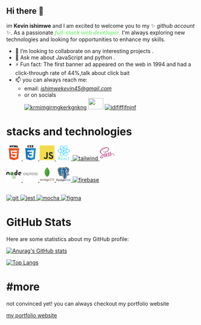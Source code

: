 <link rel="stylesheet" href="https://use.fontawesome.com/releases/v5.15.1/css/all.css">

## Hi there 👋

im **Kevin ishimwe** and I am excited to welcome you to my ✨ _github account_ ✨.
As a passionate
<span style="color:lightgreen" > **_full-stack web developer_**,</span>
I'm always exploring new technologies and looking for opportunities to enhance my skills.

- 👯 I’m looking to collaborate on any interesting projects .
- 💬 Ask me about JavaScript and python .
- ⚡ Fun fact: The first banner ad appeared on the web in 1994 and had a click-through rate of 44%,talk about click bait
- 📫 you can always reach me:
  - email: <a href="mailto:ishimwekevin45@gmail.com">_ishimwekevin45@gmail.com_</a>
    <br>
  - or on socials<br>
  <a href="https://www.linkedin.com/in/ishimwe-kevin-30538625a" target="_blank"><img src="https://raw.githubusercontent.com/rahuldkjain/github-profile-readme-generator/master/src/images/icons/Social/linked-in-alt.svg" alt="krmimgirmgkerkgnkng" height="30" width="40" /></a>
  <a href="https://www.facebook.com/profile.php?id=100006337833890&mibextid=ZbWKwL" target="_blank"><img src="https://raw.githubusercontent.com/rahuldkjain/github-profile-readme-generator/master/src/images/icons/Social/facebook.svg" alt="" height="30" width="40" /></a>
<a href="https://instagram.com/kevin_ish_mw?igshid=ZDdkNTZiNTM=" target="_blank"><img src="https://raw.githubusercontent.com/rahuldkjain/github-profile-readme-generator/master/src/images/icons/Social/instagram.svg" alt="idifjffjfnjnf" height="30" width="40" /></a>

</p>


# stacks and technologies

<p>   <a href="https://www.w3.org/html/" target="_blank" rel="noreferrer"> <img src="https://raw.githubusercontent.com/devicons/devicon/master/icons/html5/html5-original-wordmark.svg" alt="html5" width="40" height="40"/> </a><a href="https://www.w3schools.com/css/" target="_blank" rel="noreferrer"> <img src="https://raw.githubusercontent.com/devicons/devicon/master/icons/css3/css3-original-wordmark.svg" alt="css3" width="40" height="40"/> </a> <a href="https://developer.mozilla.org/en-US/docs/Web/JavaScript" target="_blank" rel="noreferrer"> <img src="https://raw.githubusercontent.com/devicons/devicon/master/icons/javascript/javascript-original.svg" alt="javascript" width="40" height="40"/> </a><a href="https://reactjs.org/" target="_blank" rel="noreferrer"> <img src="https://raw.githubusercontent.com/devicons/devicon/master/icons/react/react-original-wordmark.svg" alt="react" width="40" height="40"/> </a><a href="https://tailwindcss.com/" target="_blank" rel="noreferrer"> <img src="https://www.vectorlogo.zone/logos/tailwindcss/tailwindcss-icon.svg" alt="tailwind" width="40" height="40"/> </a><a href="https://sass-lang.com" target="_blank" rel="noreferrer"><img src="https://raw.githubusercontent.com/devicons/devicon/master/icons/sass/sass-original.svg" alt="sass" width="40" height="40"/> </a><br>

<a href="https://nodejs.org" target="_blank" rel="noreferrer"> <img src="https://raw.githubusercontent.com/devicons/devicon/master/icons/nodejs/nodejs-original-wordmark.svg" alt="nodejs" width="40" height="40"/> </a>
<a href="https://expressjs.com" target="_blank" rel="noreferrer"> <img src="https://raw.githubusercontent.com/devicons/devicon/master/icons/express/express-original-wordmark.svg" alt="express" width="40" height="40"/> </a>
<a href="https://www.mongodb.com/" target="_blank" rel="noreferrer"> <img src="https://raw.githubusercontent.com/devicons/devicon/master/icons/mongodb/mongodb-original-wordmark.svg" alt="mongodb" width="40" height="40"/> </a>
<a href="https://www.postgresql.org" target="_blank" rel="noreferrer"> <img src="https://raw.githubusercontent.com/devicons/devicon/master/icons/postgresql/postgresql-original-wordmark.svg" alt="postgresql" width="40" height="40"/> </a>
<a href="https://firebase.google.com/" target="_blank" rel="noreferrer"> <img src="https://www.vectorlogo.zone/logos/firebase/firebase-icon.svg" alt="firebase" width="40" height="40"/> </a>

<br>
<a href="https://git-scm.com/" target="_blank" rel="noreferrer"> <img src="https://www.vectorlogo.zone/logos/git-scm/git-scm-icon.svg" alt="git" width="40" height="40"/> </a>
  <a href="https://jestjs.io" target="_blank" rel="noreferrer"> <img src="https://www.vectorlogo.zone/logos/jestjsio/jestjsio-icon.svg" alt="jest" width="40" height="40"/> </a> <a href="https://mochajs.org" target="_blank" rel="noreferrer"> <img src="https://www.vectorlogo.zone/logos/mochajs/mochajs-icon.svg" alt="mocha" width="40" height="40"/> </a> 
   <a href="https://www.figma.com/" target="_blank" rel="noreferrer"> <img src="https://www.vectorlogo.zone/logos/figma/figma-icon.svg" alt="figma" width="40" height="40"/> </a>  </p>

# GitHub Stats

Here are some statistics about my GitHub profile:

[![Anurag's GitHub stats](https://github-readme-stats.vercel.app/api?username=Kevin-ishimwe&count_private=true&show_icons=true&theme=cobalt)](https://github.com/Kevin-ishimwe/github-readme-stats)

[![Top Langs](https://github-readme-stats.vercel.app/api/top-langs/?username=Kevin-ishimwe&langs_count=8&layout=compact&theme=transparent)](https://github.com/Kevin-ishimwe/github-readme-stats)

# #more

not convinced yet! you can always checkout my portfolio website


[my portfolio website](https://kevin-ishimwe.github.io/my-brand-react-app/)
